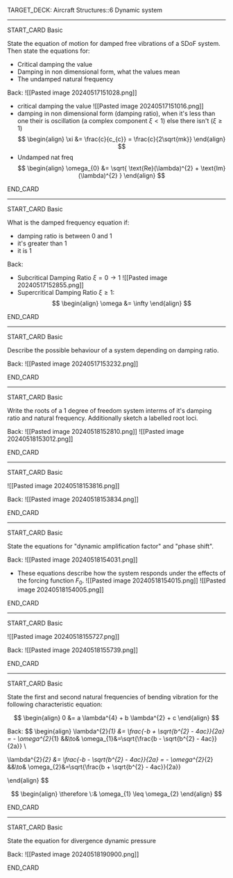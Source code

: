 TARGET_DECK: Aircraft Structures::6 Dynamic system

---

START_CARD
Basic


State the equation of motion for damped free vibrations of a SDoF system. Then state the equations for:
- Critical damping the value
- Damping in non dimensional form, what the values mean
- The undamped natural frequency

Back: 
![[Pasted image 20240517151028.png]]
- critical damping the value
![[Pasted image 20240517151016.png]]
- damping in non dimensional form (damping ratio), when it's less than one their is oscillation (a complex component $\xi<1$) else there isn't ($\xi\geq1$)
$$ \begin{align}
\xi &= \frac{c}{c_{c}} =  \frac{c}{2\sqrt{mk}}
\end{align} $$
- Undamped nat freq
$$ \begin{align}
\omega_{0} &= \sqrt{ \text{Re}(\lambda)^{2} + \text{Im}(\lambda)^{2} }
\end{align} $$
<!--ID: 1716056916715-->
END_CARD


--------

START_CARD
Basic

What is the damped frequency equation if:
- damping ratio is between 0 and 1
- it's greater than 1
- it is 1

Back: 
- Subcritical Damping Ratio $\xi=0\to1$
![[Pasted image 20240517152855.png]]
- Supercritical Damping Ratio $\xi\geq1$:
$$ \begin{align}
\omega &= \infty
\end{align} $$

<!--ID: 1716056916724-->
END_CARD


--------

START_CARD
Basic

Describe the possible behaviour of a system depending on damping ratio.

Back: 
![[Pasted image 20240517153232.png]]

<!--ID: 1716056916729-->
END_CARD


--------

START_CARD
Basic

Write the roots of a 1 degree of freedom system interms of it's damping ratio and natural frequency. Additionally sketch a labelled root loci.

Back: 
![[Pasted image 20240518152810.png]]
![[Pasted image 20240518153012.png]]
<!--ID: 1716056916736-->
END_CARD


--------

START_CARD
Basic

![[Pasted image 20240518153816.png]]

Back: 
![[Pasted image 20240518153834.png]]
<!--ID: 1716056916743-->
END_CARD


--------

START_CARD
Basic

State the equations for "dynamic amplification factor" and "phase shift".

Back: 
![[Pasted image 20240518154031.png]]
- These equations describe how the system responds under the effects of the forcing function $F_{0}$.
![[Pasted image 20240518154015.png]]
![[Pasted image 20240518154005.png]]
<!--ID: 1716056916749-->
END_CARD


--------

START_CARD
Basic

![[Pasted image 20240518155727.png]]

Back: 
![[Pasted image 20240518155739.png]]
<!--ID: 1716056916754-->
END_CARD



--------

START_CARD
Basic

State the first and second natural frequencies of bending vibration for the following characteristic equation:

$$ \begin{align}
0 &= a \lambda^{4} + b \lambda^{2} + c 
\end{align} $$

Back: 
$$ \begin{align}
\lambda^{2}_{1} &= \frac{-b + \sqrt{b^{2} - 4ac}}{2a} = - \omega^{2}_{1} &&\to& \omega_{1}&=\sqrt{\frac{b - \sqrt{b^{2} - 4ac}}{2a}} \\

\lambda^{2}_{2} &= \frac{-b - \sqrt{b^{2} - 4ac}}{2a} = - \omega^{2}_{2} &&\to& \omega_{2}&=\sqrt{\frac{b + \sqrt{b^{2} - 4ac}}{2a}} 

\end{align} $$

$$ \begin{align}
\therefore \:& \omega_{1} \leq \omega_{2} 
\end{align} $$
<!--ID: 1716056916760-->
END_CARD




--------

START_CARD
Basic

State the equation for divergence dynamic pressure

Back: 
![[Pasted image 20240518190900.png]]
<!--ID: 1716056916766-->
END_CARD






